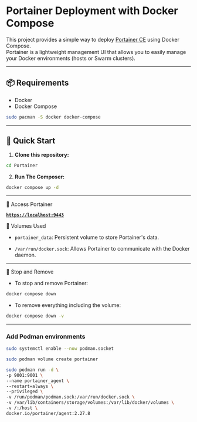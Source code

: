 # Portainer Deployment with Docker Compose

This project provides a simple way to deploy [Portainer CE](https://www.portainer.io/) using Docker Compose.  
Portainer is a lightweight management UI that allows you to easily manage your Docker environments (hosts or Swarm clusters).

---

## 📦 Requirements

- Docker 
- Docker Compose 

```bash
sudo pacman -S docker docker-compose
```

---

## 🚀 Quick Start

1. **Clone this repository:**

```bash
cd Portainer
```
2. **Run The Composer:**

```bash
docker compose up -d
```

---

🔐 Access Portainer

[**`https://localhost:9443`**](https://localhost:9443)

📁 Volumes Used

- `portainer_data`: Persistent volume to store Portainer's data.

- `/var/run/docker.sock`: Allows Portainer to communicate with the Docker daemon.

---

🛑 Stop and Remove

- To stop and remove Portainer:

```bash
docker compose down

```

- To remove everything including the volume:

```bash
docker compose down -v

```

---

### Add Podman environments

```bash
sudo systemctl enable --now podman.socket

sudo podman volume create portainer

sudo podman run -d \
-p 9001:9001 \
--name portainer_agent \
--restart=always \
--privileged \
-v /run/podman/podman.sock:/var/run/docker.sock \
-v /var/lib/containers/storage/volumes:/var/lib/docker/volumes \
-v /:/host \
docker.io/portainer/agent:2.27.8

```
